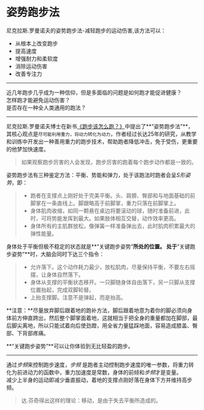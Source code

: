 # 姿势跑步法 #
尼克拉斯.罗曼诺夫的姿势跑步法-减轻跑步的运动伤害,该方法可以：

* 从根本上改变跑步
* 提高速度
* 增强耐力和柔软度
* 消除运动伤害
* 改善专注力   

---
近几年跑步几乎成为一种信仰，但是多面临的问题是如何跑才能促进健康？  
怎样跑才能避免运动伤害？  
是否存在一种全人类通用的跑法？   

---
尼克拉斯.罗曼诺夫博士在新书[《跑步该怎么跑？》](https://book.douban.com/subject/22993407/ "pose method running")中提出了**“姿势跑步法”**，其核心观点是`尽可能利用重力，将动力转化为动力`，作者经过长达25年的研究，从教学和训练中开发出一种善用重力的跑步技术，帮助跑者降低冲击，免于受伤，更重要的他梦加快速度。
>如果观察跑步厉害的人会发现，跑步厉害的跑着每个跑步动作都是一致的。

姿势跑步法有三种鉴定方法：平衡、势能和弹力，处于该跑法时跑者会呈*S形姿势*，即：
> * 跑者在支撑点上刚好处于完美平衡。头、肩膀、臀部和与地面基础的前脚掌在一条直线上。脚跟略高于前脚掌，重力只落在前脚掌上。
> * 身体肌肉收缩，如同一颗悬在桌边将要滚动的球，随时准备前进，此时，可将势能发挥到最大。如果肢体相互交替，动作效率更高。
> * 身体所有的主肌群放松，像弹簧一样准备弹出去，此时肌肉积累最大的弹性能量。

身体处于平衡但极不稳定的状态就是**“关键跑步姿势”**所处的位置。
处于**“关键跑步姿势”**时，大脑会同时下达三个指令：
> * 允许落下。这个动作耗力最少，放松肌肉，尽量保持平衡，不要左右摇摆，让身体自然落下。
> * 身体从支撑的平衡状态移开。一只脚随身体自由落下，另一只脚从支撑位置抬起，完成双脚轮替。
> * 上抬支撑脚。注意不是弹起，而是抬高。

**注意：**尽量放弃脚后跟着地的跑补方法，脚后跟着地意为着你的脚必须向身体前方伸直跨出，然后整个脚掌面着地，这就相当于把全身的重量都加在脚部，最后脚尖离地，所以只能试着向后使劲蹬，用全省力量猛踩地面，容易造成膝盖、臀部、下背部疼痛。

**“关键跑步姿势”**可以让你体验到无比轻盈的跑步。

---
通过*步频*来控制跑步速度，*步频* 是跑者主动控制跑步速度的唯一参数，将重力转化为前进动力的函数中，重力加速度是常数，身体的前倾和*步频*才是变量。  
减少上半身的运动即减少垂直振动，着地的支撑点刚好落在身体下方并维持高步频。
> 达.芬奇得出这样的理论：移动，是由于失去平衡所造成的。

